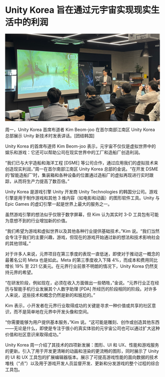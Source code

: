 # Unity Korea 旨在通过元宇宙实现现实生活中的利润




![元宇宙](50.png)

周一，Unity Korea 首席布道者 Kim Beom-joo 在首尔南部江南区 Unity Korea 总部展示 Unity 新技术时发表讲话。[团结韩国]



Unity Korea 的首席布道师 Kim Beom-joo 表示，元宇宙不仅仅是虚拟世界中的娱乐和游戏：它还可以帮助公司在现实世界中的工厂和造船厂创造利润。

“我们已与大宇造船和海洋工程 [DSME] 等公司合作，通过应用我们的虚拟技术来创造现实利润，”周一在首尔南部江南区 Unity Korea 总部的金说。“在开发 DSME 的‘智能造船厂’时，集装箱和各种设备的位置通过造船厂的虚拟再现进行实时跟踪，从而将生产力提高了数百倍。”

Unity Korea 是游戏引擎 Unity 开发商 Unity Technologies 的韩国分公司。游戏引擎是用于制作游戏和其他 3 维内容（如电影和动画）的图形软件工具。Unity 与 Epic Games 的虚幻引擎一起是世界上最大的服务之一。

虽然游戏引擎的想法似乎仅限于数字屏幕，但 Kim 认为其实时 3-D 工具包有可能为意想不到的行业增加新的价值。

“我们希望为游戏和虚拟世界以及其他各种行业提供基础技术，”Kim 说。“我们当然会专注于我们的主要兴趣，游戏，但现在的游戏开始通过新的想法和技术影响社会的其他领域。”

对于许多人来说，元界项目在第三季度的表现一直低迷，即使对于推动这一概念的最著名公司 Meta 也是如此。Meta 的第三季度收入下降 4%，而成本和费用同比增长 19% 至 221 亿美元。在元界行业前景不明朗的情况下，Unity Korea 仍然支持元界的希望。

“在研发阶段，例如现在，必须在收入方面做出一些牺牲，”金说。“元界行业正在经历与智能手机行业发展其个人数字助理 [PDA] 所经历的阶段相同的阶段。对许多人来说，这些技术和概念仍然是新的和尴尬的。”

Kim 表示，小开发者在元界行业取得成功的关键是寻求一种价值或共享的社区意识，而不是简单地在元界中开发头像和空间。

“你需要能够为用户提供基本服务，”Kim 说。“这可能是雕刻、创作或创造其他东西——无论是什么，即使是专注于很小的真实体验的元宇宙公司也可以通过扩大这种价值和社区意识来取得成功。”

Unity Korea 周一介绍了其技术的四项新发展：图形、UI 和 UX、性能和游戏服务的更新。引入了用于开发更清晰的动画和渲染的更流畅的图形，同时展示了 Unity 的 UI 和 UX 工具包的扩展编辑器版本。展示了可提高游戏性能的面向数据的技术堆栈（“点”）以及用于游戏开发人员监督开发、更新和分发游戏的整个过程的综合工具包。
